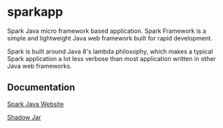 # sparkapp

Spark Java micro framework based application. Spark Framework is a simple and lightweight Java web framework built for rapid development.

Spark is built around Java 8's lambda philosophy, which makes a typical Spark application a lot less verbose than most application written in other Java web frameworks.

## Documentation

[Spark Java Website](http://sparkjava.com/)

[Shadow Jar](https://github.com/johnrengelman/shadow)
